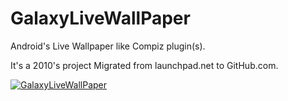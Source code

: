 # GalaxyLiveWallPaper

Android's Live Wallpaper like Compiz plugin(s).

It's a 2010's project Migrated from launchpad.net to GitHub.com.

[![GalaxyLiveWallPaper](http://img.youtube.com/vi/ISv9_2TfaeA/0.jpg)](https://youtu.be/ISv9_2TfaeA?t=85s "GalaxyLiveWallPaper")
